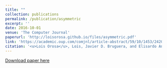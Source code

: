 ```yaml
---
title: ""
collection: publications
permalink: /publication/asymmetric
excerpt: ''
date: 2016-10-01
venue: 'The Computer Journal'
paperurl: 'http://loisorosa.github.io/files/asymmetric.pdf'
link: 'https://academic.oup.com/comjnl/article-abstract/59/10/1453/2420649'
citation: '<u>Lois Orosa</u>, Lois, Javier D. Bruguera, and Elisardo Antelo. <b>"Asymmetric Allocation in a Shared Flexible Signature Module for Multicore Processors."</b> The Computer Journal, 2016.'
---
```

[Download paper here](http://loisorosa.github.io/files/asymmetric.pdf)


